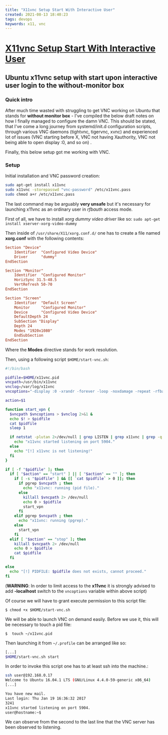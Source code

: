 ```yaml
---
title: "X11vnc Setup Start With Interactive User"
created: 2021-08-13 18:40:23
tags: devops
keywords: x11, vnc
---
```


# [X11vnc Setup Start With Interactive User](https://gist.githubusercontent.com/mgeeky/8e068b978095053b100ad49a6e9559d8/raw/161797a6eca86bc72338889e040be9a8a959e77b/ubuntu-x11vnc.md)

## Ubuntu x11vnc setup with start upon interactive user login to the without-monitor box

### Quick intro

After much time wasted with struggling to get VNC working on Ubuntu that stands for **without monitor box** - I've compiled the below draft notes on how I finally managed to configure the damn VNC.
This should be stated, that I've come a long journey from systemd/init.d configuration scripts, through various VNC daemons (tightvnc, tigervnc, xvnc) and experienced lot of issues (VNC starting before X, VNC not having Xauthority, VNC not being able to open display :0, and so on) .

Finally, this below setup got me working with VNC.

### Setup

Initial installation and VNC password creation:

```bash
sudo apt-get install x11vnc
sudo x11vnc -storepasswd "vnc-password" /etc/x11vnc.pass
sudo chmod a+r /etc/x11vnc.pass
```

The last command may be arguably **very unsafe** but it's necessary for launching x11vnc as an ordinary user in _rfbauth_ access mode.

First of all, we have to install _xorg dummy video driver_ like so:
`sudo apt-get install xserver-xorg-video-dummy`

Then inside of `/usr/share/X11/xorg.conf.d/` one has to create a file named **xorg.conf** with the following contents:

```conf
Section "Device"
    Identifier  "Configured Video Device"
    Driver      "dummy"
EndSection

Section "Monitor"
    Identifier  "Configured Monitor"
    HorizSync 31.5-48.5
    VertRefresh 50-70
EndSection

Section "Screen"
    Identifier  "Default Screen"
    Monitor     "Configured Monitor"
    Device      "Configured Video Device"
    DefaultDepth 24
    SubSection "Display"
    Depth 24
    Modes "1920x1080"
    EndSubSection
EndSection
```

Where the **Modes** directive stands for work resolution.

Then, using a following script `$HOME/start-vnc.sh`:

```bash
#!/bin/bash

pidfile=$HOME/x11vnc.pid
vncpath=/usr/bin/x11vnc
vnclog=/var/log/x11vnc
vncoptions="-display :0 -xrandr -forever -loop -noxdamage -repeat -rfbauth /etc/x11vnc.pass -rfbport 5904 -shared"

action=$1

function start_vpn {
  $vncpath $vncoptions > $vnclog 2>&1 &
  echo $! > $pidfile
  cat $pidfile
  sleep 1

  if netstat -plutan 2>/dev/null | grep LISTEN | grep x11vnc | grep -q 5904 ; then
    echo "x11vnc started listening on port 5904."
  else
    echo "[!] x11vnc is not listening!"
  fi
}

if [ -f "$pidfile" ]; then
  if [ "$action" == "start" ] || [ "$action" == "" ]; then
    if [ -s "$pidfile" ] && [[ `cat $pidfile` > 0 ]]; then
      if pgrep $vncpath ; then
        echo "x11vnc: running (pid file)."
      else
        killall $vncpath 2> /dev/null
        echo 0 > $pidfile
        start_vpn
      fi
    elif pgrep $vncpath ; then
      echo "x11vnc: running (pgrep)."
    else
      start_vpn
    fi
  elif [ "$action" == "stop" ]; then
    killall $vncpath 2> /dev/null
    echo 0 > $pidfile
    cat $pidfile
  fi

else
  echo "[!] PIDFILE: $pidfile does not exists, cannot proceed."
fi
```

(**WARNING**: In order to limit access to the **x11vnc** it is strongly advised to add **-localhost** switch to the `vncoptions` variable within above script)

Of course we will have to grant execute permission to this script file:

`$ chmod +x $HOME/start-vnc.sh`

We will be able to launch VNC on demand easily. Before we use it, this will be necessary to touch a pid file:

`$  touch ~/x11vnc.pid`

Then launching it from `~/.profile` can be arranged like so:

```bash
[...]
$HOME/start-vnc.sh start
```

In order to invoke this script one has to at least ssh into the machine.:

```bash
ssh user@192.168.0.17
Welcome to Ubuntu 16.04.1 LTS (GNU/Linux 4.4.0-59-generic x86_64)
[...]

You have new mail.
Last login: Thu Jan 19 16:36:32 2017
3241
x11vnc started listening on port 5904.
user@hostname:~$
```

We can observe from the second to the last line that the VNC server has been observed to listening.
